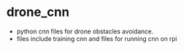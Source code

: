 # drone_cnn
* python cnn files for drone obstacles avoidance.
* files include training cnn and files for running cnn on rpi
